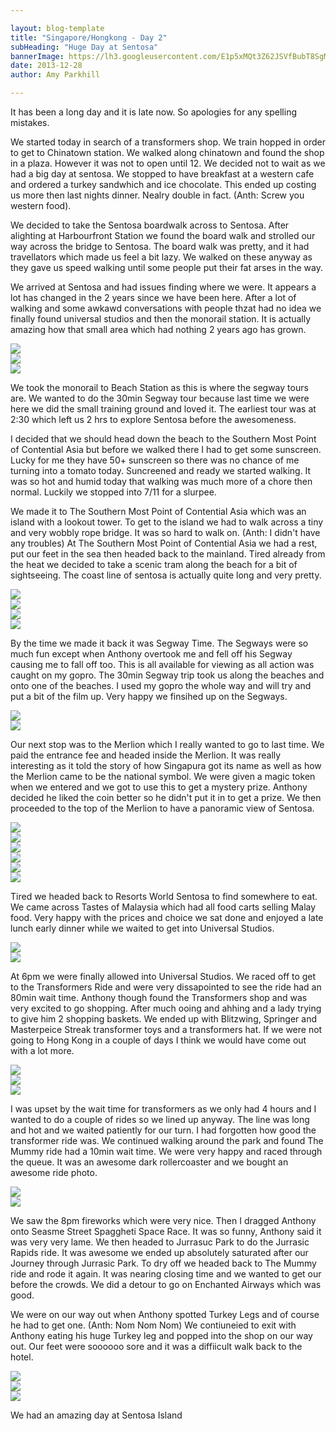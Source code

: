 ```yaml
---

layout: blog-template
title: "Singapore/Hongkong - Day 2"
subHeading: "Huge Day at Sentosa"
bannerImage: https://lh3.googleusercontent.com/E1p5xMQt3Z62JSVfBubT8SgMpQY6CpklwOeDFdpAqQaQLITrlusK05U76t6KKBvFCtNpUdpg5wfZZzG06mBT1GkvtUfGE9kZcGUaIqIJqAzqkkEGLBIr_Jpi3TclUye3sdaGaFUM4Q
date: 2013-12-28
author: Amy Parkhill

---
```

It has been a long day and it is late now. So apologies for any spelling mistakes. 

We started today in search of a transformers shop. We train hopped in order to get to Chinatown station. We walked along chinatown and found the shop in a plaza. However it was not to open until 12. We decided not to wait as we had a big day at sentosa. We stopped to have breakfast at a western cafe and ordered a turkey sandwhich and ice chocolate. This ended up costing us more then last nights dinner. Nealry double in fact. (Anth: Screw you western food).

We decided to take the Sentosa boardwalk across to Sentosa. After alighting at Harbourfront Station we found the board walk and strolled our way across the bridge  to Sentosa. The board walk was pretty, and it had travellators which made us feel a bit lazy. We walked on these anyway as they gave us speed walking until some people put their fat arses in the way.

We arrived at Sentosa and had issues finding where we were. It appears a lot has changed in the 2 years since we have been here. After a lot of walking and some awkawd conversations with people thzat had no idea we finally found universal studios and then the monorail station. It is actually amazing how that small area which had nothing 2 years ago has grown.

<div class="center-image"><img src="http://images.travelpod.com/users/amynp/6.1388271964.the-board-walk.jpg" /></div>
<div class="center-image"><img src="http://images.travelpod.com/users/amynp/6.1388271964.view-from-sentosa-boardwalk.jpg" /></div>
<div class="center-image"><img src="http://images.travelpod.com/users/amynp/6.1388271964.us-with-sentosa-sign.jpg" /></div>

We took the monorail to Beach Station as this is where the segway tours are. We wanted to do the 30min Segway tour because last time we were here we did the small training ground and loved it. The earliest tour was at 2:30 which left us 2 hrs to explore Sentosa before the awesomeness. 

I decided that we should head down the beach to the Southern Most Point of Contential Asia but before we walked there I had to get some sunscreen. Lucky for me they have 50+ sunscreen so there was no chance of me turning into a tomato today. Suncreened and ready we started walking. It was so hot and humid today that walking was much more of a chore then normal. Luckily we stopped into 7/11 for a slurpee. 

We made it to The Southern Most Point of Contential Asia which was an island with a lookout tower. To get to the island we had to walk across a tiny and very wobbly rope bridge. It was so hard to walk on. (Anth: I didn't have any troubles) At The Southern Most Point of Contential Asia we had a rest, put our feet in the sea then headed back to the mainland. Tired already from the heat we decided to take a scenic tram along the beach for a bit of sightseeing. The coast line of sentosa is actually quite long and very pretty.

<div class="center-image"><img src="http://images.travelpod.com/users/amynp/6.1388271964.the-bridge-to-the-southern-most-point.jpg" /></div>
<div class="center-image"><img src="http://images.travelpod.com/users/amynp/6.1388271964.the-sign.jpg" /></div>
<div class="center-image"><img src="http://images.travelpod.com/users/amynp/6.1388271964.view-of-the-bridge.jpg" /></div>
<div class="center-image"><img src="http://images.travelpod.com/users/amynp/6.1388271964.our-shoes-on-the-beach.jpg" /></div>


By the time we made it back it was Segway Time. The Segways were so much fun except when Anthony overtook me and fell off his Segway causing me to fall off too. This is all available for viewing as all action was caught on my gopro. The 30min Segway trip took us along the beaches and onto one of the beaches. I used my gopro the whole way and will try and put a bit of the film up. Very happy we finsihed up on the Segways.

<div class="center-image"><img src="http://images.travelpod.com/users/amynp/6.1388271964.we-were-like-jackie-chan.jpg" /></div>
<div class="center-image"><img src="http://images.travelpod.com/users/amynp/6.1388271964.our-segways.jpg" /></div>

Our next stop was to the Merlion which I really wanted to go to last time. We paid the entrance fee and headed inside the Merlion. It was really interesting as it told the story of how Singapura got its name as well as how the Merlion came to be the national symbol. We were given a magic token when we entered and we got to use this to get a mystery prize. Anthony decided he liked the coin better so he didn't put it in to get a prize. We then proceeded to the top of the Merlion to have a panoramic view of Sentosa. 

<div class="center-image"><img src="http://images.travelpod.com/users/amynp/6.1388271964.us-and-the-merlion.jpg" /></div>
<div class="center-image"><img src="http://images.travelpod.com/users/amynp/6.1388271964.merlion.jpg" /></div>
<div class="center-image"><img src="http://images.travelpod.com/users/amynp/6.1388271964.1-merlion.jpg" /></div>
<div class="center-image"><img src="http://images.travelpod.com/users/amynp/6.1388271964.view-from-the-top-of-the-merlion.jpg" /></div>
<div class="center-image"><img src="http://images.travelpod.com/users/amynp/6.1388271964.anthony-is-too-tall-for-singapore.jpg" /></div>
<div class="center-image"><img src="http://images.travelpod.com/users/amynp/6.1388271964.view-from-the-mouth.jpg" /></div>

Tired we headed back to Resorts World Sentosa to find somewhere to eat. We came across Tastes of Malaysia which had all food carts selling Malay food. Very happy with the prices and choice we sat done and enjoyed a late lunch early dinner while we waited to get into Universal Studios.

<div class="center-image"><img src="http://images.travelpod.com/users/amynp/6.1388271964.taste-of-malay.jpg" /></div>
<div class="center-image"><img src="http://images.travelpod.com/users/amynp/6.1388271964.dinner.jpg" /></div>

At 6pm we were finally allowed into Universal Studios. We raced off to get to the Transformers Ride and were very dissapointed to see the ride had an 80min wait time. Anthony though found the Transformers shop and was very excited to go shopping. After much ooing and ahhing and a lady trying to give him 2 shopping baskets. We ended up with Blitzwing, Springer and Masterpeice Streak transformer toys and a transformers hat. If we were not going to Hong Kong in a couple of days I think we would have come out with a lot more. 

<div class="center-image"><img src="http://images.travelpod.com/users/amynp/6.1388271964.universal-globe.jpg" /></div>
<div class="center-image"><img src="http://images.travelpod.com/users/amynp/6.1388271964.anthony-making-decisions-in-transformer-shop.jpg" /></div>
<div class="center-image"><img src="http://images.travelpod.com/users/amynp/6.1388271964.mmm-shopping.jpg" /></div>


I was upset by the wait time for transformers as we only had 4 hours and I wanted to do a couple of rides so we lined up anyway. The line was long and hot and we waited patiently for our turn. I had forgotten how good the transformer ride was. We continued walking around the park and found The Mummy ride had a 10min wait time. We were very happy and raced through the queue. It was an awesome dark rollercoaster and we bought an awesome ride photo. 

<div class="center-image"><img src="http://images.travelpod.com/users/amynp/6.1388271964.ancient-egypt-at-night.jpg" /></div>
<div class="center-image"><img src="http://images.travelpod.com/users/amynp/6.1388271964.very-small-anthony.jpg" /></div>

We saw the 8pm fireworks which were very nice. Then I dragged Anthony onto Seasme Street Spaggheti Space Race. It was so funny, Anthony said it was very very lame. We then headed to Jurrasuc Park to do the Jurrasic Rapids ride. It was awesome we ended up absolutely saturated after our Journey through Jurrasic Park.   To dry off we headed back to The Mummy ride and rode it again. It was nearing closing time and we wanted to get our before the crowds. We did a detour to go on Enchanted Airways which was good.

We were on our way out when Anthony spotted Turkey Legs and of course he had to get one. (Anth: Nom Nom Nom) We contiuneied to exit with Anthony eating his huge Turkey leg and popped into the shop on our way out. Our feet were soooooo sore and it was a diffiicult walk back to the hotel. 

<div class="center-image"><img src="http://images.travelpod.com/users/amynp/6.1388271964.turkey.jpg" /></div>
<div class="center-image"><img src="http://images.travelpod.com/users/amynp/6.1388271964.yum-turkey.jpg" /></div>
<div class="center-image"><img src="http://images.travelpod.com/users/amynp/6.1388271964.anthony-enjoying-turkey-leg.jpg" /></div>

We had an amazing day at Sentosa Island



